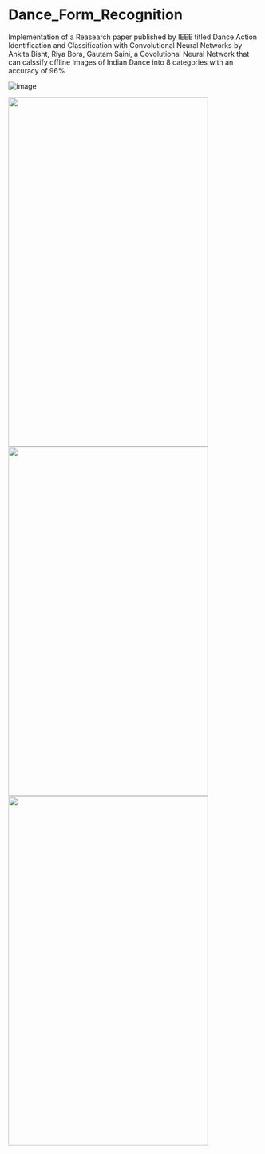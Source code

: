 # Dance_Form_Recognition
Implementation of a Reasearch paper published by IEEE titled Dance Action Identification and Classification with Convolutional Neural Networks by Ankita Bisht, Riya Bora, Gautam Saini, a Covolutional Neural Network that can calssify offline Images of Indian Dance into 8 categories with an accuracy of 96%


![image](https://user-images.githubusercontent.com/53891542/170814100-f19e1c3d-4f60-46b9-a0b4-65e4bb0ad17e.png)


<img src = "https://user-images.githubusercontent.com/53891542/170813846-d57ca6b7-6c41-4fa5-8ad1-1341e4cc273a.png" width = "400" height = "700"> 



<img src = "https://user-images.githubusercontent.com/53891542/170813849-e2b1f9a6-726f-4b39-9e22-df497a778e79.png" width = "400" height = "700"> 



<img src = "https://user-images.githubusercontent.com/53891542/170813851-5ed4f947-c7b2-4635-97c4-4d9132e5f7b7.png" width = "400" height = "700"> 

